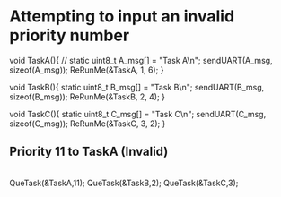 # Attempting to input an invalid priority number

void TaskA(){
	//
	static uint8_t A_msg[] = "Task A\n";
	sendUART(A_msg, sizeof(A_msg));
	ReRunMe(&TaskA, 1, 6); 
}

void TaskB(){
	static uint8_t B_msg[] = "Task B\n";
	sendUART(B_msg, sizeof(B_msg));
	ReRunMe(&TaskB, 2, 4); 
}

void TaskC(){
	static uint8_t C_msg[] = "Task C\n";
	sendUART(C_msg, sizeof(C_msg));
	ReRunMe(&TaskC, 3, 2); 
}

## Priority 11 to TaskA (Invalid)
<br>
QueTask(&TaskA,11);
QueTask(&TaskB,2);
QueTask(&TaskC,3);
